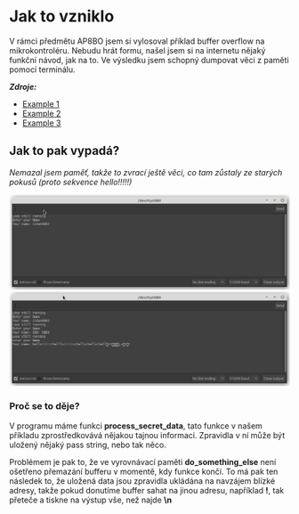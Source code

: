 # Jak to vzniklo

V rámci  předmětu AP8BO jsem si vylosoval příklad buffer overflow na mikrokontroléru.
Nebudu hrát formu, našel jsem si na internetu nějaký funkční návod, jak na to. Ve výsledku
jsem schopný dumpovat věci z paměti pomocí terminálu.

***Zdroje:***
- [Example 1](https://hackaday.io/project/174909-simple-security-risk-examples-on-arduino/log/183801-example-1-simple-buffer-overflow)
- [Example 2](https://hackaday.io/project/174909-simple-security-risk-examples-on-arduino/log/183803-example-2-stack-data-access)
- [Example 3](https://hackaday.io/project/174909-simple-security-risk-examples-on-arduino/log/183805-example-3-buffer-overflow-with-function-pointers)

## Jak to pak vypadá?
_Nemazal jsem paměť, takže to zvrací ještě věci, co tam zůstaly ze starých pokusů (proto sekvence hello!!!!!)_

![Po startu programu](assets/img1.png)
![Po injektování ! za string](assets/img2.png)

### Proč se to děje?
V programu máme funkci **process\_secret_data**, tato funkce v našem příkladu zprostředkovává nějakou tajnou informaci. Zpravidla v ní může být uložený nějaký pass string, nebo tak něco.

Problémem je pak to, že ve vyrovnávací paměti **do\_something_else** není ošetřeno přemazání bufferu v momentě, kdy funkce končí. To má pak ten následek to, že uložená data jsou zpravidla ukládána na navzájem blízké adresy, takže pokud donutíme buffer sahat na jinou adresu, například **!**, tak přeteče a tiskne na výstup vše, než najde **\n**
